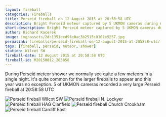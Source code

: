 ```yaml
---
layout: fireball
categories: Fireballs
title: Perseid fireball on 12 August 2015 at 20:58:58 UTC
description: Bright Perseid meteor captured by 5 UKMON cameras during meteor shower peak
short-description: Bright Perseid meteor captured by 5 UKMON cameras during meteor shower peak
author: Richard Kacerek
image: img/assets/2dc1351eed9fe0ac3b2515c0101e9257.jpg
permalink: fireballs/perseid-fireball-on-12-august-2015-at-205858-utc/
tags: [fireball, perseid, meteor, shower]
station: Wilcot SW
fireball-date: 12 August 2015 at 20:58:58 UTC
fireball-id: M20150812_205858
---
```


During Perseid meteor shower we normally see quite a few meteors in a single night. It's quite common for the larger fireballs to appear and this year was no exception. 5 of UKMON cameras recorded a very large Perseid fireball at 20:58:58 UTC

<img class="img-responsive" src="{{ site.baseurl }}/img/assets/2dc1351eed9fe0ac3b2515c0101e9257.jpg" alt="Perseid fireball Wilcot SW" />

<img class="img-responsive" src="{{ site.baseurl }}/img/assets/54c6a2334d9d0c87f810666992bf7edc.jpg" alt="Perseid fireball N. Lockyer" />

<img class="img-responsive" src="{{ site.baseurl }}/img/assets/87561af148ab94a07244fc3cb0d3b2ca.jpg" alt="Perseid fireball HAG Clanfield" />

<img class="img-responsive" src="{{ site.baseurl }}/img/assets/d1c2fc583c80cbe0ef20a2f00f4cadd0.jpg" alt="Perseid fireball Church Crookham" />

<img class="img-responsive" src="{{ site.baseurl }}/img/assets/d15c7e4ccb1a6517cc7df58b1b3814df.jpg" alt="Perseid fireball Cardiff East" />
